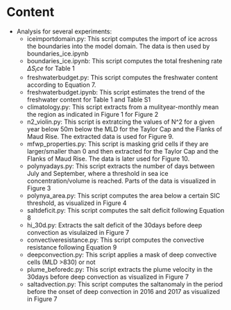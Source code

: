# Content
- Analysis for several experiments:
    - iceimportdomain.py:
    This script computes the import of ice across the boundaries into the model domain. The data is then used by boundaries_ice.ipynb
    - boundaries_ice.ipynb:
    This script computes the total freshening rate $\Delta S_ice$ for Table 1
    - freshwaterbudget.py:
    This script computes the freshwater content according to Equation 7.
    - freshwaterbudget.ipynb:
    This script estimates the trend of the freshwater content for Table 1 and Table S1
    - climatology.py:
    This script extracts from a mulityear-monthly mean the region as indicated in Figure 1 for Figure 2 
    - n2_violin.py:
    This script is extratcing the values of N^2 for a given year below 50m below the MLD for the Taylor Cap and the Flanks of Maud Rise. The extracted data is used for Figure 9.
    - mfwp_properties.py:
    This script is masking grid cells if they are larger/smaller than 0 and then extracted for the Taylor Cap and the Flanks of Maud Rise. The data is later used for Figure 10.
    - polynyadays.py:
    This script extracts the number of days between July and September, where a threshold in sea ice concentration/volume is reached. Parts of the data is visualized in Figure 3
    - polynya_area.py:
    This script computes the area below a certain SIC threshold, as visualized in Figure 4
    - saltdeficit.py:
    This script computes the salt deficit following Equation 8
    - hi_30d.py:
    Extracts the salt deficit of the 30days before deep convection as visulaized in Figure 7
    - convectiveresistance.py:
    This script computes the convective resistance following Equation 9
    - deepconvection.py:
    This script applies a mask of deep convective cells (MLD >830) or not
    - plume_beforedc.py:
    This script extracts the plume velocity in the 30days before deep convection as visualized in Figure 7
    - saltadvection.py:
    This script computes the saltanomaly in the period before the onset of deep convection in 2016 and 2017 as visualized in Figure 7